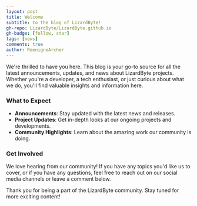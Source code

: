 ```yaml
---
layout: post
title: Welcome
subtitle: to the blog of LizardByte!
gh-repo: LizardByte/LizardByte.github.io
gh-badge: [follow, star]
tags: [news]
comments: true
author: ReenigneArcher
---
```


We're thrilled to have you here. This blog is your go-to source for all the latest announcements, updates, and news about LizardByte projects. Whether you're a developer, a tech enthusiast, or just curious about what we do, you'll find valuable insights and information here.

### What to Expect

- **Announcements**: Stay updated with the latest news and releases.
- **Project Updates**: Get in-depth looks at our ongoing projects and developments.
- **Community Highlights**: Learn about the amazing work our community is doing.

### Get Involved

We love hearing from our community! If you have any topics you'd like us to cover, or if you have any questions, feel free to reach out on our social media channels or leave a comment below.

Thank you for being a part of the LizardByte community. Stay tuned for more exciting content!
